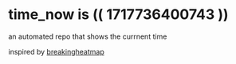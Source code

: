 # time_now is (( 1717736400743 ))

an automated repo that shows the currnent time

inspired by [breakingheatmap](https://github.com/breakingheatmap/breakingheatmap)